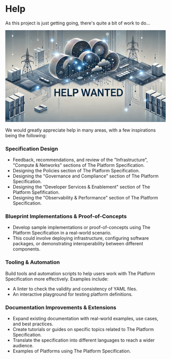 # Help
As this project is just getting going, there's quite a bit of work to do...

![Help Wanted](./help-wanted.webp)

We would greatly appreciate help in many areas, with a few inspirations being the following:

### Specification Design
* Feedback, recommendations, and review of the "Infrastructure", "Compute & Networks" sections of The Platform Specification.
* Designing the Policies section of The Platform Specification.
* Designing the "Governance and Compliance" section of The Platform Specification.
* Designing the "Developer Services & Enablement" section of The Platform Spefification.
* Designing the "Observability & Performance" section of The Platform Specification.

### Blueprint Implementations & Proof-of-Concepts
* Develop sample implementations or proof-of-concepts using The Platform Specification in a real-world scenario.
* This could involve deploying infrastructure, configuring software packages, or demonstrating interoperability between different components.

### Tooling & Automation
Build tools and automation scripts to help users work with The Platform Specification more effectively. Examples include:

* A linter to check the validity and consistency of YAML files.
* An interactive playground for testing platform definitions.

### Documentation Improvements & Extensions
* Expand existing documentation with real-world examples, use cases, and best practices.
* Create tutorials or guides on specific topics related to The Platform Specification.
* Translate the specification into different languages to reach a wider audience.
* Examples of Platforms using The Platform Specification.